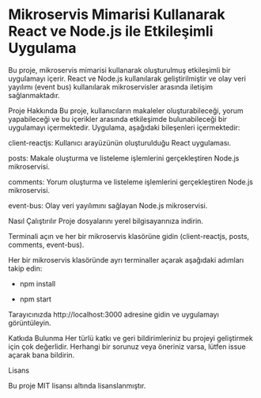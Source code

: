 # Mikroservis Mimarisi Kullanarak React ve Node.js ile Etkileşimli Uygulama

Bu proje, mikroservis mimarisi kullanarak oluşturulmuş etkileşimli bir uygulamayı içerir. React ve Node.js kullanılarak geliştirilmiştir ve olay veri yayılımı (event bus) kullanılarak mikroservisler arasında iletişim sağlanmaktadır.

Proje Hakkında
Bu proje, kullanıcıların makaleler oluşturabileceği, yorum yapabileceği ve bu içerikler arasında etkileşimde bulunabileceği bir uygulamayı içermektedir. Uygulama, aşağıdaki bileşenleri içermektedir:

client-reactjs: Kullanıcı arayüzünün oluşturulduğu React uygulaması.

posts: Makale oluşturma ve listeleme işlemlerini gerçekleştiren Node.js mikroservisi.

comments: Yorum oluşturma ve listeleme işlemlerini gerçekleştiren Node.js mikroservisi.

event-bus: Olay veri yayılımını sağlayan Node.js mikroservisi.

Nasıl Çalıştırılır
Proje dosyalarını yerel bilgisayarınıza indirin.

Terminali açın ve her bir mikroservis klasörüne gidin (client-reactjs, posts, comments, event-bus).

Her bir mikroservis klasöründe ayrı terminaller açarak aşağıdaki adımları takip edin:


- npm install

- npm start


Tarayıcınızda http://localhost:3000 adresine gidin ve uygulamayı görüntüleyin.

Katkıda Bulunma
Her türlü katkı ve geri bildirimleriniz bu projeyi geliştirmek için çok değerlidir. Herhangi bir sorunuz veya öneriniz varsa, lütfen issue açarak bana bildirin.

Lisans

Bu proje MIT lisansı altında lisanslanmıştır.
